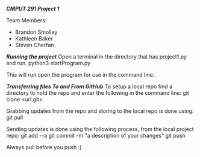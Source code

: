 ***CMPUT 291 Project 1***

Team Members:
 - Brandon Smolley
 - Kathleen Baker
 - Steven Cherfan

***Running the project***
Open a terminal in the directory that has project1.py and run.
	python3 startProgram.py

This will run open the program for use in the command line.

***Transferring files To and From GitHub***
To setup a local repo find a directory to hold the repo and enter the following in the command line:
	git clone <url.git>

Grabbing updates from the repo and storing to the local repo is done using:
	git pull

Sending updates is done using the following process, from the local project repo:
	git add --a
	git commit -m "a description of your changes"
	git push

Always pull before you push :)
